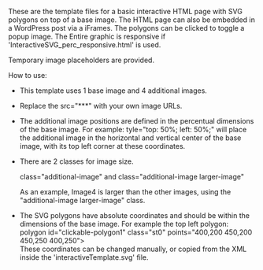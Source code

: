 These are the template files for a basic interactive HTML page with SVG polygons on top of a base image. The HTML page can also be embedded in a WordPress post via a iFrames.
The polygons can be clicked to toggle a popup image.
The Entire graphic is responsive if 'InteractiveSVG_perc_responsive.html' is used.

Temporary image placeholders are provided. 

How to use:

* This template uses 1 base image and 4 additional images.

* Replace the src="***" with your own image URLs.

* The additional image positions are defined in the percentual dimensions of the base image.
  For example: tyle="top: 50%; left: 50%;" will place the additional image in the horizontal and vertical center of the base image, with its top left corner at these coordinates.

* There are 2 classes for image size. 

  class="additional-image" and class="additional-image larger-image"

  As an example, Image4 is larger than the other images, using the "additional-image larger-image" class.

* The SVG polygons have absolute coordinates and should be within the dimensions of the base image.
  For example the top left polygon: polygon id="clickable-polygon1" class="st0" points="400,200 450,200 450,250 400,250"></polygon>  
  These coordinates can be changed manually, or copied from the XML inside the 'interactiveTemplate.svg' file.

  
  
